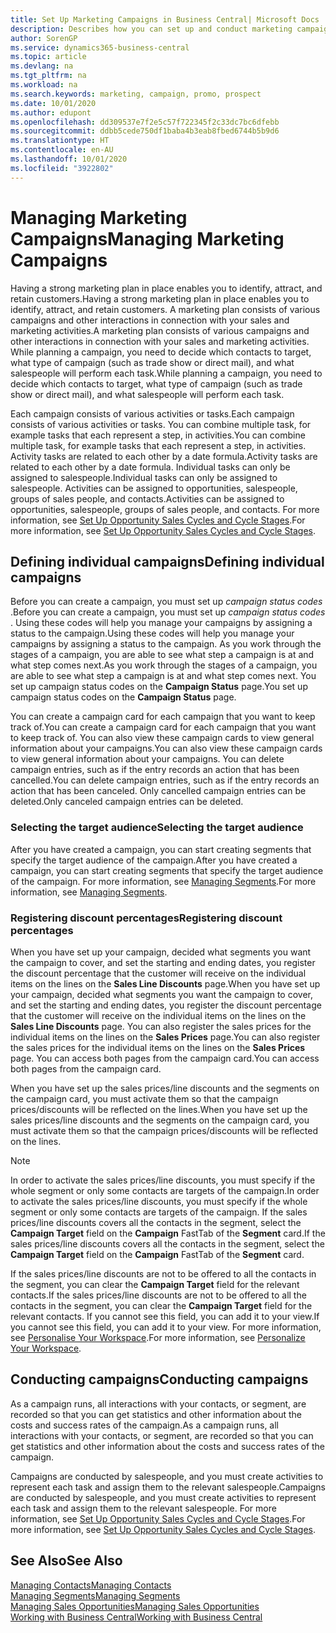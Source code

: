 ```yaml
---
title: Set Up Marketing Campaigns in Business Central| Microsoft Docs
description: Describes how you can set up and conduct marketing campaigns in Business Central to help you identify and attract prospects and retain customers.
author: SorenGP
ms.service: dynamics365-business-central
ms.topic: article
ms.devlang: na
ms.tgt_pltfrm: na
ms.workload: na
ms.search.keywords: marketing, campaign, promo, prospect
ms.date: 10/01/2020
ms.author: edupont
ms.openlocfilehash: dd309537e7f2e5c57f722345f2c33dc7bc6dfebb
ms.sourcegitcommit: ddbb5cede750df1baba4b3eab8fbed6744b5b9d6
ms.translationtype: HT
ms.contentlocale: en-AU
ms.lasthandoff: 10/01/2020
ms.locfileid: "3922802"
---
```

# <a name="managing-marketing-campaigns"></a><span data-ttu-id="3274f-103">Managing Marketing Campaigns</span><span class="sxs-lookup"><span data-stu-id="3274f-103">Managing Marketing Campaigns</span></span>
<span data-ttu-id="3274f-104">Having a strong marketing plan in place enables you to identify, attract, and retain customers.</span><span class="sxs-lookup"><span data-stu-id="3274f-104">Having a strong marketing plan in place enables you to identify, attract, and retain customers.</span></span> <span data-ttu-id="3274f-105">A marketing plan consists of various campaigns and other interactions in connection with your sales and marketing activities.</span><span class="sxs-lookup"><span data-stu-id="3274f-105">A marketing plan consists of various campaigns and other interactions in connection with your sales and marketing activities.</span></span> <span data-ttu-id="3274f-106">While planning a campaign, you need to decide which contacts to target, what type of campaign (such as trade show or direct mail), and what salespeople will perform each task.</span><span class="sxs-lookup"><span data-stu-id="3274f-106">While planning a campaign, you need to decide which contacts to target, what type of campaign (such as trade show or direct mail), and what salespeople will perform each task.</span></span>

<span data-ttu-id="3274f-107">Each campaign consists of various activities or tasks.</span><span class="sxs-lookup"><span data-stu-id="3274f-107">Each campaign consists of various activities or tasks.</span></span> <span data-ttu-id="3274f-108">You can combine multiple task, for example tasks that each represent a step, in activities.</span><span class="sxs-lookup"><span data-stu-id="3274f-108">You can combine multiple task, for example tasks that each represent a step, in activities.</span></span> <span data-ttu-id="3274f-109">Activity tasks are related to each other by a date formula.</span><span class="sxs-lookup"><span data-stu-id="3274f-109">Activity tasks are related to each other by a date formula.</span></span> <span data-ttu-id="3274f-110">Individual tasks can only be assigned to salespeople.</span><span class="sxs-lookup"><span data-stu-id="3274f-110">Individual tasks can only be assigned to salespeople.</span></span> <span data-ttu-id="3274f-111">Activities can be assigned to opportunities, salespeople, groups of sales people, and contacts.</span><span class="sxs-lookup"><span data-stu-id="3274f-111">Activities can be assigned to opportunities, salespeople, groups of sales people, and contacts.</span></span> <span data-ttu-id="3274f-112">For more information, see [Set Up Opportunity Sales Cycles and Cycle Stages](marketing-how-setup-opportunity-sales-cycles-stages.md).</span><span class="sxs-lookup"><span data-stu-id="3274f-112">For more information, see [Set Up Opportunity Sales Cycles and Cycle Stages](marketing-how-setup-opportunity-sales-cycles-stages.md).</span></span>

## <a name="defining-individual-campaigns"></a><span data-ttu-id="3274f-113">Defining individual campaigns</span><span class="sxs-lookup"><span data-stu-id="3274f-113">Defining individual campaigns</span></span>
<span data-ttu-id="3274f-114">Before you can create a campaign, you must set up *campaign status codes* .</span><span class="sxs-lookup"><span data-stu-id="3274f-114">Before you can create a campaign, you must set up *campaign status codes* .</span></span> <span data-ttu-id="3274f-115">Using these codes will help you manage your campaigns by assigning a status to the campaign.</span><span class="sxs-lookup"><span data-stu-id="3274f-115">Using these codes will help you manage your campaigns by assigning a status to the campaign.</span></span> <span data-ttu-id="3274f-116">As you work through the stages of a campaign, you are able to see what step a campaign is at and what step comes next.</span><span class="sxs-lookup"><span data-stu-id="3274f-116">As you work through the stages of a campaign, you are able to see what step a campaign is at and what step comes next.</span></span> <span data-ttu-id="3274f-117">You set up campaign status codes on the **Campaign Status** page.</span><span class="sxs-lookup"><span data-stu-id="3274f-117">You set up campaign status codes on the **Campaign Status** page.</span></span>

<span data-ttu-id="3274f-118">You can create a campaign card for each campaign that you want to keep track of.</span><span class="sxs-lookup"><span data-stu-id="3274f-118">You can create a campaign card for each campaign that you want to keep track of.</span></span> <span data-ttu-id="3274f-119">You can also view these campaign cards to view general information about your campaigns.</span><span class="sxs-lookup"><span data-stu-id="3274f-119">You can also view these campaign cards to view general information about your campaigns.</span></span>
<span data-ttu-id="3274f-120">You can delete campaign entries, such as if the entry records an action that has been cancelled.</span><span class="sxs-lookup"><span data-stu-id="3274f-120">You can delete campaign entries, such as if the entry records an action that has been canceled.</span></span> <span data-ttu-id="3274f-121">Only cancelled campaign entries can be deleted.</span><span class="sxs-lookup"><span data-stu-id="3274f-121">Only canceled campaign entries can be deleted.</span></span>

### <a name="selecting-the-target-audience"></a><span data-ttu-id="3274f-122">Selecting the target audience</span><span class="sxs-lookup"><span data-stu-id="3274f-122">Selecting the target audience</span></span>
<span data-ttu-id="3274f-123">After you have created a campaign, you can start creating segments that specify the target audience of the campaign.</span><span class="sxs-lookup"><span data-stu-id="3274f-123">After you have created a campaign, you can start creating segments that specify the target audience of the campaign.</span></span> <span data-ttu-id="3274f-124">For more information, see [Managing Segments](marketing-segments.md).</span><span class="sxs-lookup"><span data-stu-id="3274f-124">For more information, see [Managing Segments](marketing-segments.md).</span></span>

### <a name="registering-discount-percentages"></a><span data-ttu-id="3274f-125">Registering discount percentages</span><span class="sxs-lookup"><span data-stu-id="3274f-125">Registering discount percentages</span></span>
<span data-ttu-id="3274f-126">When you have set up your campaign, decided what segments you want the campaign to cover, and set the starting and ending dates, you register the discount percentage that the customer will receive on the individual items on the lines on the **Sales Line Discounts** page.</span><span class="sxs-lookup"><span data-stu-id="3274f-126">When you have set up your campaign, decided what segments you want the campaign to cover, and set the starting and ending dates, you register the discount percentage that the customer will receive on the individual items on the lines on the **Sales Line Discounts** page.</span></span> <span data-ttu-id="3274f-127">You can also register the sales prices for the individual items on the lines on the **Sales Prices** page.</span><span class="sxs-lookup"><span data-stu-id="3274f-127">You can also register the sales prices for the individual items on the lines on the **Sales Prices** page.</span></span> <span data-ttu-id="3274f-128">You can access both pages from the campaign card.</span><span class="sxs-lookup"><span data-stu-id="3274f-128">You can access both pages from the campaign card.</span></span>

 <span data-ttu-id="3274f-129">When you have set up the sales prices/line discounts and the segments on the campaign card, you must activate them so that the campaign prices/discounts will be reflected on the lines.</span><span class="sxs-lookup"><span data-stu-id="3274f-129">When you have set up the sales prices/line discounts and the segments on the campaign card, you must activate them so that the campaign prices/discounts will be reflected on the lines.</span></span>

> [!NOTE]  
>   <span data-ttu-id="3274f-130">In order to activate the sales prices/line discounts, you must specify if the whole segment or only some contacts are targets of the campaign.</span><span class="sxs-lookup"><span data-stu-id="3274f-130">In order to activate the sales prices/line discounts, you must specify if the whole segment or only some contacts are targets of the campaign.</span></span> <span data-ttu-id="3274f-131">If the sales prices/line discounts covers all the contacts in the segment, select the **Campaign Target** field on the **Campaign** FastTab of the **Segment** card.</span><span class="sxs-lookup"><span data-stu-id="3274f-131">If the sales prices/line discounts covers all the contacts in the segment, select the **Campaign Target** field on the **Campaign** FastTab of the **Segment** card.</span></span>

<span data-ttu-id="3274f-132">If the sales prices/line discounts are not to be offered to all the contacts in the segment, you can clear the **Campaign Target** field for the relevant contacts.</span><span class="sxs-lookup"><span data-stu-id="3274f-132">If the sales prices/line discounts are not to be offered to all the contacts in the segment, you can clear the **Campaign Target** field for the relevant contacts.</span></span> <span data-ttu-id="3274f-133">If you cannot see this field, you can add it to your view.</span><span class="sxs-lookup"><span data-stu-id="3274f-133">If you cannot see this field, you can add it to your view.</span></span> <span data-ttu-id="3274f-134">For more information, see [Personalise Your Workspace](ui-personalization-user.md).</span><span class="sxs-lookup"><span data-stu-id="3274f-134">For more information, see [Personalize Your Workspace](ui-personalization-user.md).</span></span>

## <a name="conducting-campaigns"></a><span data-ttu-id="3274f-135">Conducting campaigns</span><span class="sxs-lookup"><span data-stu-id="3274f-135">Conducting campaigns</span></span>
<span data-ttu-id="3274f-136">As a campaign runs, all interactions with your contacts, or segment, are recorded so that you can get statistics and other information about the costs and success rates of the campaign.</span><span class="sxs-lookup"><span data-stu-id="3274f-136">As a campaign runs, all interactions with your contacts, or segment, are recorded so that you can get statistics and other information about the costs and success rates of the campaign.</span></span>

<span data-ttu-id="3274f-137">Campaigns are conducted by salespeople, and you must create activities to represent each task and assign them to the relevant salespeople.</span><span class="sxs-lookup"><span data-stu-id="3274f-137">Campaigns are conducted by salespeople, and you must create activities to represent each task and assign them to the relevant salespeople.</span></span> <span data-ttu-id="3274f-138">For more information, see [Set Up Opportunity Sales Cycles and Cycle Stages](marketing-how-setup-opportunity-sales-cycles-stages.md).</span><span class="sxs-lookup"><span data-stu-id="3274f-138">For more information, see [Set Up Opportunity Sales Cycles and Cycle Stages](marketing-how-setup-opportunity-sales-cycles-stages.md).</span></span>

## <a name="see-also"></a><span data-ttu-id="3274f-139">See Also</span><span class="sxs-lookup"><span data-stu-id="3274f-139">See Also</span></span>
[<span data-ttu-id="3274f-140">Managing Contacts</span><span class="sxs-lookup"><span data-stu-id="3274f-140">Managing Contacts</span></span>](marketing-contacts.md)  
[<span data-ttu-id="3274f-141">Managing Segments</span><span class="sxs-lookup"><span data-stu-id="3274f-141">Managing Segments</span></span>](marketing-segments.md)  
[<span data-ttu-id="3274f-142">Managing Sales Opportunities</span><span class="sxs-lookup"><span data-stu-id="3274f-142">Managing Sales Opportunities</span></span>](marketing-manage-sales-opportunities.md)  
[<span data-ttu-id="3274f-143">Working with Business Central</span><span class="sxs-lookup"><span data-stu-id="3274f-143">Working with Business Central</span></span>](ui-work-product.md)  

